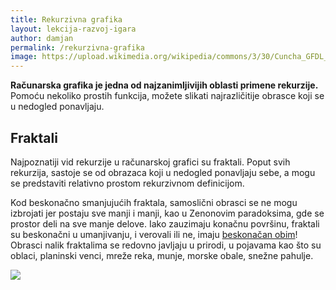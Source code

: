 ```yaml
---
title: Rekurzivna grafika
layout: lekcija-razvoj-igara
author: damjan
permalink: /rekurzivna-grafika
image: https://upload.wikimedia.org/wikipedia/commons/3/30/Cuncha_GFDL_Galicia4.jpg
---
```


**Računarska grafika je jedna od najzanimljivijih oblasti primene rekurzije.** Pomoću nekoliko prostih funkcija, možete slikati najrazličitije obrasce koji se u nedogled ponavljaju.

## Fraktali

Najpoznatiji vid rekurzije u računarskoj grafici su fraktali. Poput svih rekurzija, sastoje se od obrazaca koji u nedogled ponavljaju sebe, a mogu se predstaviti relativno prostom rekurzivnom definicijom.

Kod beskonačno smanjujućih fraktala, samoslični obrasci se ne mogu izbrojati jer postaju sve manji i manji, kao u Zenonovim paradoksima, gde se prostor deli na sve manje delove. Iako zauzimaju konačnu površinu, fraktali su beskonačni u umanjivanju, i verovali ili ne, imaju [beskonačan obim](https://youtu.be/azBNsPa1WC4)! Obrasci nalik fraktalima se redovno javljaju u prirodi, u pojavama kao što su oblaci, planinski venci, mreže reka, munje, morske obale, snežne pahulje.

![](https://upload.wikimedia.org/wikipedia/commons/a/a4/Mandelbrot_sequence_new.gif)
